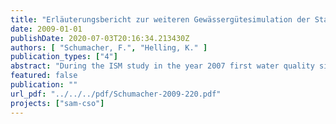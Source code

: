 ```yaml
---
title: "Erläuterungsbericht zur weiteren Gewässergütesimulation der Stauhaltung Charlottenburg (Spree und Kanäle) unter Berücksichtigung von Mischwasserentlastungen im September 2005"
date: 2009-01-01
publishDate: 2020-07-03T20:16:34.213430Z
authors: [ "Schumacher, F.", "Helling, K." ]
publication_types: ["4"]
abstract: "During the ISM study in the year 2007 first water quality simulations of the Berlin river Spree (stretch Charlottenburg) under consideration of combined sewer overflows (CSO) from the drainage system had been carried out. The period of September 2005 was simulated. A good correlation of simulation results with water quality measurements could only be observed for those days where the model boundary conditions were clearly defined (spot samples at the inflowing streams). However, these spot samples are carried out only once a month. Given the simulation period of one month and the temporal resolution of 15 minutes this data availability for the inflowing streams is not sufficient. Even more, some parameters had to be assessed entirely since no measurements were available. The data situation was especially critical for the inflow of the Landwehrkanal into the river Spree. No continuous measurement data was available for the following parameters: water temperature, oxygen content, pH and conductivity. For these parameters hydrographs had been assumed according to those at gauge Mühlendammschleuse with an offset calculated by the difference between the spot sampling at Landwehrkanal and the continuous values at Mühlendammschleuse. Furthermore, during the simulations within the ISM study a second storm event with overflows could not be considered since the simulation of the drainage system (software INFOWORKS CS) carried out by Berliner Wasserbetriebe was not yet available. The objective of the water quality simulations carried out within SAM-CSO was to take into account the full boundary conditions for the Landwehrkanal (continuous data now available). By comparison with the former simulation results the relevance of the inflow Landwehrkanal on the processes in the river Spree is shown. A second simulation was carried out with meteorological data of high temporal resolution. Former simulations were conducted with daily averages for e.g. air temperature, wind speed, etc. The influence of the temporal resolution of the input data on the diurnal hydrographs of different water quality parameters was analysed (focus on water temperature and dissolved oxygen). Finally, for the last simulation the data for the additional CSO event on 16-17 September 2005 was used (simulated by Berliner Wasserbetriebe with INFOWORKS CS). The results show that considering meteorological data of high temporal resolution and continuous data for the boundary condition Landwehrkanal have a significant influence on the quality of the water quality simulation results for river Spree, especially for the parameters oxygen content, pH and conductivity. Now, for September 2005 simulation results are available that are based on the best set of data that is currently available for the studied river stretch."
featured: false
publication: ""
url_pdf: "../../../pdf/Schumacher-2009-220.pdf"
projects: ["sam-cso"]
---
```


